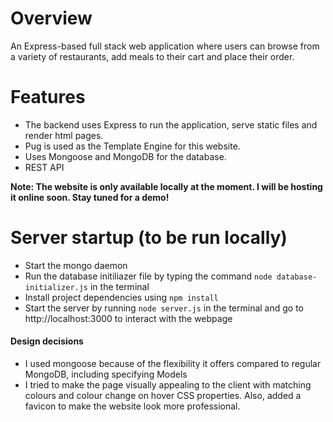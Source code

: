 # Overview 
An Express-based full stack web application where users can browse from a variety of restaurants, add meals to their cart and place their order. 

# Features
- The backend uses Express to run the application, serve static files and render html pages.
- Pug is used as the Template Engine for this website.
- Uses Mongoose and MongoDB for the database.
- REST API 

**Note: The website is only available locally at the moment. I will be hosting it online soon. Stay tuned for a demo!** 


# Server startup (to be run locally)
- Start the mongo daemon 
- Run the database initiliazer file by typing the command `node database-initializer.js` in the terminal
- Install project dependencies using `npm install`
- Start the server by running `node server.js` in the terminal and go to http://localhost:3000 to interact with the webpage
 


#### Design decisions ####

- I used mongoose because of the flexibility it offers compared to regular MongoDB, including specifying Models 
- I tried to make the page visually appealing to the client with matching colours and colour change on hover CSS properties. Also, added a favicon to make the website look more professional. 
